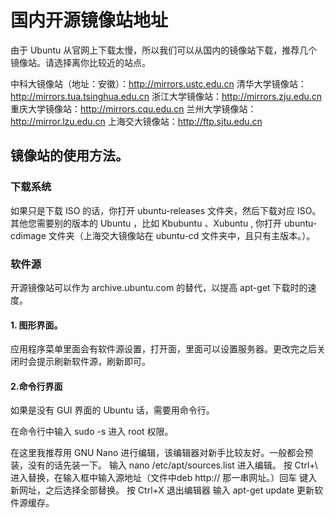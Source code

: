 # 国内开源镜像站地址
由于 Ubuntu 从官网上下载太慢，所以我们可以从国内的镜像站下载，推荐几个镜像站。请选择离你比较近的站点。

中科大镜像站（地址：安徽）：http://mirrors.ustc.edu.cn
清华大学镜像站：http://mirrors.tua.tsinghua.edu.cn
浙江大学镜像站：http://mirrors.zju.edu.cn
重庆大学镜像站：http://mirrors.cqu.edu.cn
兰州大学镜像站：http://mirror.lzu.edu.cn
上海交大镜像站：http://ftp.sjtu.edu.cn

## 镜像站的使用方法。

### 下载系统

如果只是下载 ISO 的话，你打开 ubuntu-releases 文件夹，然后下载对应 ISO。
其他您需要别的版本的 Ubuntu ，比如 Kbubuntu 、Xubuntu , 你打开 ubuntu-cdimage 文件夹（上海交大镜像站在 ubuntu-cd 文件夹中，且只有主版本。）。

### 软件源
开源镜像站可以作为 archive.ubuntu.com 的替代，以提高 apt-get 下载时的速度。

#### 1. 图形界面。
应用程序菜单里面会有软件源设置，打开面，里面可以设置服务器。更改完之后关闭时会提示刷新软件源，刷新即可。

#### 2.命令行界面
如果是没有 GUI 界面的 Ubuntu 话，需要用命令行。

在命令行中输入 sudo -s 进入 root 权限。

在这里我推荐用 GNU Nano 进行编辑，该编辑器对新手比较友好。一般都会预装，没有的话先装一下。
输入 nano /etc/apt/sources.list 进入编辑。
按 Ctrl+\ 进入替换，在输入框中输入源地址（文件中deb http:// 那一串网址。）回车
键入新网址，之后选择全部替换。
按 Ctrl+X 退出编辑器
输入 apt-get update 更新软件源缓存。
